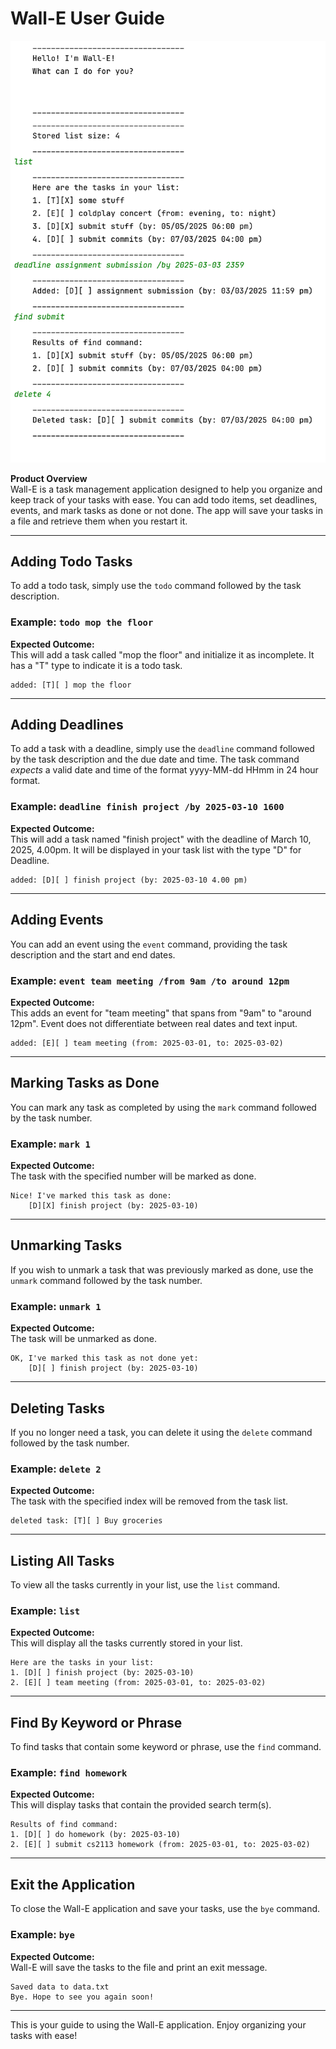 
# Wall-E User Guide

![Screenshot of sample Wall-E Usage](assets/WallE-Screenshot.png)

**Product Overview**  
Wall-E is a task management application designed to help you organize and keep track of your tasks with ease.
You can add todo items, set deadlines, events, and mark tasks as done or not done. The app will save your tasks in a file and retrieve them when you restart it.

---
## Adding Todo Tasks

To add a todo task, simply use the `todo` command followed by the task description.

### Example: `todo mop the floor`

**Expected Outcome:**  
This will add a task called "mop the floor" and initialize it as incomplete. It has a "T" type to indicate it is a todo task.

```
added: [T][ ] mop the floor
```

---
## Adding Deadlines

To add a task with a deadline, simply use the `deadline` command followed by the task description and the due date and time.
The task command *expects* a valid date and time of the format yyyy-MM-dd HHmm in 24 hour format.

### Example: `deadline finish project /by 2025-03-10 1600`

**Expected Outcome:**  
This will add a task named "finish project" with the deadline of March 10, 2025, 4.00pm. It will be displayed in your task list with the type "D" for Deadline.

```
added: [D][ ] finish project (by: 2025-03-10 4.00 pm)
```

---
## Adding Events

You can add an event using the `event` command, providing the task description and the start and end dates.

### Example: `event team meeting /from 9am /to around 12pm`

**Expected Outcome:**  
This adds an event for "team meeting" that spans from "9am" to "around 12pm". Event does not differentiate between
real dates and text input.

```
added: [E][ ] team meeting (from: 2025-03-01, to: 2025-03-02)
```

---

## Marking Tasks as Done

You can mark any task as completed by using the `mark` command followed by the task number.

### Example: `mark 1`

**Expected Outcome:**  
The task with the specified number will be marked as done.

```
Nice! I've marked this task as done:
	[D][X] finish project (by: 2025-03-10)
```

---

## Unmarking Tasks

If you wish to unmark a task that was previously marked as done, use the `unmark` command followed by the task number.

### Example: `unmark 1`

**Expected Outcome:**  
The task will be unmarked as done.

```
OK, I've marked this task as not done yet:
	[D][ ] finish project (by: 2025-03-10)
```

---

## Deleting Tasks

If you no longer need a task, you can delete it using the `delete` command followed by the task number.

### Example: `delete 2`

**Expected Outcome:**  
The task with the specified index will be removed from the task list.

```
deleted task: [T][ ] Buy groceries
```

---

## Listing All Tasks

To view all the tasks currently in your list, use the `list` command.

### Example: `list`

**Expected Outcome:**  
This will display all the tasks currently stored in your list.

```
Here are the tasks in your list:
1. [D][ ] finish project (by: 2025-03-10)
2. [E][ ] team meeting (from: 2025-03-01, to: 2025-03-02)
```

---

## Find By Keyword or Phrase

To find tasks that contain some keyword or phrase, use the `find` command.

### Example: `find homework`

**Expected Outcome:**  
This will display tasks that contain the provided search term(s).

```
Results of find command:
1. [D][ ] do homework (by: 2025-03-10)
2. [E][ ] submit cs2113 homework (from: 2025-03-01, to: 2025-03-02)
```

---

## Exit the Application

To close the Wall-E application and save your tasks, use the `bye` command.

### Example: `bye`

**Expected Outcome:**  
Wall-E will save the tasks to the file and print an exit message.

```
Saved data to data.txt
Bye. Hope to see you again soon!
```

---

This is your guide to using the Wall-E application. Enjoy organizing your tasks with ease!
